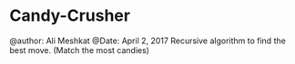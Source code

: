 # Candy-Crusher
@author: Ali Meshkat 
@Date: April 2, 2017
Recursive algorithm to find the best move. (Match the most candies)
